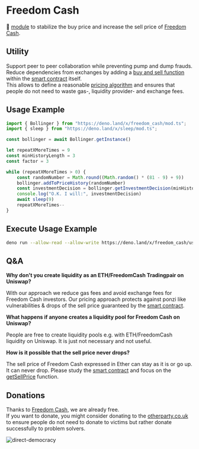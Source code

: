 # Freedom Cash
🦕 [module](https://deno.land/x/freedom_cash) to stabilize the buy price and increase the sell price of [Freedom Cash](https://FreedomCash.org).

## Utility
Support peer to peer collaboration while preventing pump and dump frauds.  
Reduce dependencies from exchanges by adding a [buy and sell function](https://github.com/monique-baumann/freedom-cash/blob/main/blockchain/freedom-cash.sol#L59-L71) within the [smart contract](https://github.com/monique-baumann/freedom-cash/blob/main/blockchain/freedom-cash.sol) itself.  
This allows to define a reasonable [pricing algorithm](https://github.com/monique-baumann/freedom-cash/blob/main/blockchain/freedom-cash.sol#L49-L58) and ensures that people do not need to waste gas-, liquidity provider- and exchange fees.   

## Usage Example

```ts
import { Bollinger } from "https://deno.land/x/freedom_cash/mod.ts";
import { sleep } from "https://deno.land/x/sleep/mod.ts";

const bollinger = await Bollinger.getInstance()

let repeatXMoreTimes = 9 
const minHistoryLength = 3
const factor = 3

while (repeatXMoreTimes > 0) {
    const randomNumber = Math.round((Math.random() * (81 - 9) + 9))
    bollinger.addToPriceHistory(randomNumber)
    const investmentDecision = bollinger.getInvestmentDecision(minHistoryLength, factor)
    console.log("O.K. I will:", investmentDecision)
    await sleep(9)
    repeatXMoreTimes--
}
```

## Execute Usage Example

```sh
deno run --allow-read --allow-write https://deno.land/x/freedom_cash/usage-example.ts
```

## Q&A 
<b>Why don't you create liquidity as an ETH/FreedomCash Tradingpair on Uniswap?</b>  
  
With our approach we reduce gas fees and avoid exchange fees for Freedom Cash investors.
Our pricing approach protects against ponzi like vulnerabilities & drops of the sell price guaranteed by the [smart contract](https://github.com/monique-baumann/freedom-cash/blob/main/blockchain/freedom-cash.sol).


<b>What happens if anyone creates a liquidity pool for Freedom Cash on Uniswap?</b>  
  
People are free to create liquidity pools e.g. with ETH/FreedomCash liquidity on Uniswap. It is just not necessary and not useful.

<b>How is it possible that the sell price never drops?</b>  
  
The sell price of Freedom Cash expressed in Ether can stay as it is or go up. It can never drop.
Please study the [smart contract](https://github.com/monique-baumann/freedom-cash/blob/main/blockchain/freedom-cash.sol) and focus on the [getSellPrice](https://github.com/monique-baumann/freedom-cash/blob/main/blockchain/freedom-cash.sol#L54-L58) function.  


## Donations
Thanks to [Freedom Cash](https://FreedomCash.org), we are already free.  
If you want to donate, you might consider donating to the [otherparty.co.uk](https://www.otherparty.co.uk/donate-crypto-the-other-party) to ensure people do not need to donate to victims but rather donate successfully to problem solvers.   
  
![direct-democracy](https://github.com/michael-spengler/sleep/assets/145258627/fe97b7da-62b4-4cf6-9be0-7b03b2f3095a)
